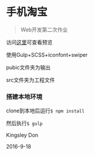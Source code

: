 # 手机淘宝
> Web开发第二次作业

访问[这里](https://kingsley-don.github.io/Web-dev-mtaobao/public/views/)可查看预览

使用Gulp+SCSS+iconfont+swiper

pubic文件夹为输出

src文件夹为工程文件

### 搭建本地环境

clone到本地后运行`$ npm install`

然后执行`$ gulp`

Kingsley Don

2016-9-18
